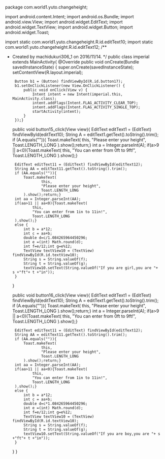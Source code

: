 package com.world1.yuto.changeheight;

import android.content.Intent;
import android.os.Bundle;
import android.view.View;
import android.widget.EditText;
import android.widget.TextView;
import android.widget.Button;
import android.widget.Toast;

import static com.world1.yuto.changeheight.R.id.editText10;
import static com.world1.yuto.changeheight.R.id.editText12;
/**
 * Created by machidukuri306_1 on 2016/11/14.
 */
public class imperial extends MainActivity{
    @Override
public void onCreate(Bundle savedInstanceState) {
    super.onCreate(savedInstanceState);
    setContentView(R.layout.imperial);
    
        Button b1 = (Button) findViewById(R.id.button17);
        b1.setOnClickListener(new View.OnClickListener() {
            public void onClick(View v) {
                Intent intent = new Intent(imperial.this, MainActivity.class);
                intent.addFlags(Intent.FLAG_ACTIVITY_CLEAR_TOP);
                intent.addFlags(Intent.FLAG_ACTIVITY_SINGLE_TOP);
                startActivity(intent);
            }
        });}

    public void button15_click(View view){
        EditText editText1 = (EditText) findViewById(editText10);
        String A = editText1.getText().toString().trim();
        if (A.equals("")){
            Toast.makeText(
                    this,
                    "Please enter your height",
                    Toast.LENGTH_LONG
            ).show();return;}
        int a = Integer.parseInt(A);
        if(a>9 || a<0){Toast.makeText(
                this,
                "You can enter from 0ft to 9ft!",
                Toast.LENGTH_LONG
        ).show();}

        EditText editText11 = (EditText) findViewById(editText12);
        String AA = editText11.getText().toString().trim();
        if (AA.equals("")){
            Toast.makeText(
                    this,
                    "Please enter your height",
                    Toast.LENGTH_LONG
            ).show();return;}
        int aa = Integer.parseInt(AA);
        if(aa>11 || aa<0){Toast.makeText(
                this,
                "You can enter from 1in to 11in!",
                Toast.LENGTH_LONG
        ).show();}
        else {
            int b = a*12;
            int c = aa+b;
            double d=c/1.084265964450296;
            int e =(int) Math.round(d);
            int f=e/12;int g=e%12;
            TextView textView10 = (TextView) findViewById(R.id.textView10);
            String s = String.valueOf(f);
            String t = String.valueOf(g);
            textView10.setText(String.valueOf("If you are girl,you are "+ s +"ft"+ t +"in"));
        }
    }

    public void button16_click(View view){
        EditText editText1 = (EditText) findViewById(editText10);
        String A = editText1.getText().toString().trim();
        if (A.equals("")){
            Toast.makeText(
                    this,
                    "Please enter your height",
                    Toast.LENGTH_LONG
            ).show();return;}
        int a = Integer.parseInt(A);
        if(a>9 || a<0){Toast.makeText(
                this,
                "You can enter from 0ft to 9ft!",
                Toast.LENGTH_LONG
        ).show();}

        EditText editText11 = (EditText) findViewById(editText12);
        String AA = editText11.getText().toString().trim();
        if (AA.equals("")){
            Toast.makeText(
                    this,
                    "Please enter your height",
                    Toast.LENGTH_LONG
            ).show();return;}
        int aa = Integer.parseInt(AA);
        if(aa>11 || aa<0){Toast.makeText(
                this,
                "You can enter from 1in to 11in!",
                Toast.LENGTH_LONG
        ).show();}
        else {
            int b = a*12;
            int c = aa+b;
            double d=c*1.084265964450296;
            int e =(int) Math.round(d);
            int f=e/12;int g=e%12;
            TextView textView10 = (TextView) findViewById(R.id.textView10);
            String s = String.valueOf(f);
            String t = String.valueOf(g);
            textView10.setText(String.valueOf("If you are boy,you are "+ s +"ft"+ t +"in"));
        }
    }
    }
